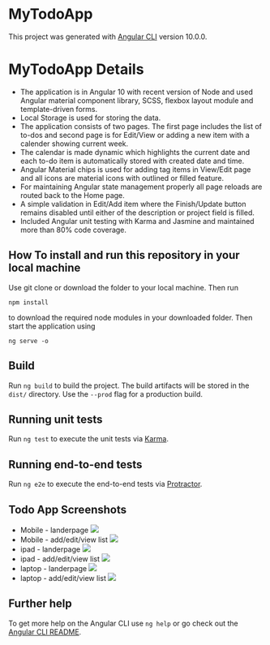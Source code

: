 # MyTodoApp

This project was generated with [Angular CLI](https://github.com/angular/angular-cli) version 10.0.0.

# MyTodoApp Details

* The application is in Angular 10 with recent version of Node and used Angular material component library, SCSS, flexbox layout module and template-driven forms. 
* Local Storage is used for storing the data.
* The application consists of two pages. The first page includes the list of to-dos and second page is for Edit/View or adding a new item with a calender showing current week.
* The calendar is made dynamic which highlights the current date and each to-do item is automatically stored with created date and time. 
* Angular Material chips is used for adding tag items in View/Edit page and all icons are material icons with outlined or filled feature.
* For maintaining Angular state management properly all page reloads are routed back to the Home page. 
* A simple validation in Edit/Add item where the Finish/Update button remains disabled until either of the description or project field is filled.
* Included Angular unit testing with Karma and Jasmine and maintained more than 80% code coverage. 

## How To install and run this repository in your local machine

Use git clone or download the folder to your local machine. Then run 

    npm install 

to download the required node modules in your downloaded folder. Then start the application using
	
    ng serve -o 

## Build

Run `ng build` to build the project. The build artifacts will be stored in the `dist/` directory. Use the `--prod` flag for a production build.

## Running unit tests

Run `ng test` to execute the unit tests via [Karma](https://karma-runner.github.io).

## Running end-to-end tests

Run `ng e2e` to execute the end-to-end tests via [Protractor](http://www.protractortest.org/).

## Todo App Screenshots

* Mobile - landerpage
![](assets/mobile-lander.PNG)
* Mobile - add/edit/view list
![](assets/mobile-addlist.PNG)
* ipad - landerpage
![](assets/ipad-lander.PNG)
* ipad - add/edit/view list
![](assets/ipad-addlist.PNG)
* laptop - landerpage
![](assets/laptop-addlist.PNG)
* laptop - add/edit/view list
![](assets/laptop-lander.PNG)


## Further help

To get more help on the Angular CLI use `ng help` or go check out the [Angular CLI README](https://github.com/angular/angular-cli/blob/master/README.md).
